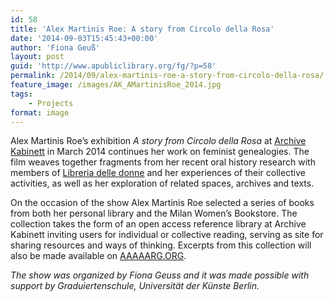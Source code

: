 ```yaml
---
id: 58
title: 'Alex Martinis Roe: A story from Circolo della Rosa'
date: '2014-09-03T15:45:43+00:00'
author: 'Fiona Geuß'
layout: post
guid: 'http://www.apubliclibrary.org/fg/?p=58'
permalink: /2014/09/alex-martinis-roe-a-story-from-circolo-della-rosa/
feature_image: /images/AK_AMartinisRoe_2014.jpg
tags:
    - Projects
format: image
---
```


Alex Martinis Roe’s exhibition *A story from Circolo della Rosa* at [Archive Kabinett](http://www.archivekabinett.org) in March 2014 continues her work on feminist genealogies. The film weaves together fragments from her recent oral history research with members of [Libreria delle donne](http://www.libreriadelledonne.it/) and her experiences of their collective activities, as well as her exploration of related spaces, archives and texts.

<!--more-->

On the occasion of the show Alex Martinis Roe selected a series of books from both her personal library and the Milan Women’s Bookstore. The collection takes the form of an open access reference library at Archive Kabinett inviting users for individual or collective reading, serving as site for sharing resources and ways of thinking. Excerpts from this collection will also be made available on [AAAAARG.ORG](http://aaaaarg.org/collection/5300fc073078882f02000024).

*The show was organized by Fiona Geuss and it was made possible with support by Graduiertenschule, Universität der Künste Berlin.*